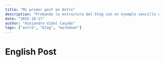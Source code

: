 ```yaml
---
title: "Mi primer post en Astro"
description: "Probando la estructura del blog con un ejemplo sencillo de Markdown."
date: "2025-10-17"
author: "Alejandro Vidal Casado"
tags: ["astro", "blog", "markdown"]
---
```


# English Post
